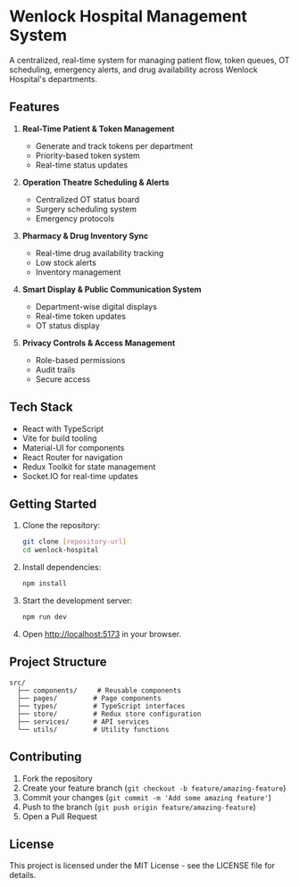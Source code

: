 # Wenlock Hospital Management System

A centralized, real-time system for managing patient flow, token queues, OT scheduling, emergency alerts, and drug availability across Wenlock Hospital's departments.

## Features

1. **Real-Time Patient & Token Management**
   - Generate and track tokens per department
   - Priority-based token system
   - Real-time status updates

2. **Operation Theatre Scheduling & Alerts**
   - Centralized OT status board
   - Surgery scheduling system
   - Emergency protocols

3. **Pharmacy & Drug Inventory Sync**
   - Real-time drug availability tracking
   - Low stock alerts
   - Inventory management

4. **Smart Display & Public Communication System**
   - Department-wise digital displays
   - Real-time token updates
   - OT status display

5. **Privacy Controls & Access Management**
   - Role-based permissions
   - Audit trails
   - Secure access

## Tech Stack

- React with TypeScript
- Vite for build tooling
- Material-UI for components
- React Router for navigation
- Redux Toolkit for state management
- Socket.IO for real-time updates

## Getting Started

1. Clone the repository:
   ```bash
   git clone [repository-url]
   cd wenlock-hospital
   ```

2. Install dependencies:
   ```bash
   npm install
   ```

3. Start the development server:
   ```bash
   npm run dev
   ```

4. Open [http://localhost:5173](http://localhost:5173) in your browser.

## Project Structure

```
src/
  ├── components/     # Reusable components
  ├── pages/         # Page components
  ├── types/         # TypeScript interfaces
  ├── store/         # Redux store configuration
  ├── services/      # API services
  └── utils/         # Utility functions
```

## Contributing

1. Fork the repository
2. Create your feature branch (`git checkout -b feature/amazing-feature`)
3. Commit your changes (`git commit -m 'Add some amazing feature'`)
4. Push to the branch (`git push origin feature/amazing-feature`)
5. Open a Pull Request

## License

This project is licensed under the MIT License - see the LICENSE file for details.
